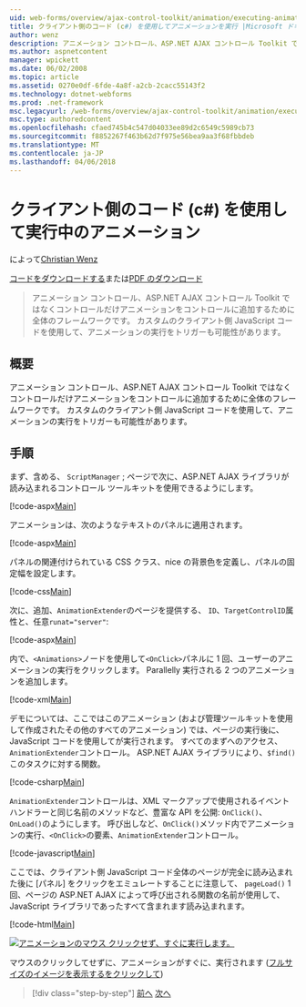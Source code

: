 ```yaml
---
uid: web-forms/overview/ajax-control-toolkit/animation/executing-animations-using-client-side-code-cs
title: クライアント側のコード (c#) を使用してアニメーションを実行 |Microsoft ドキュメント
author: wenz
description: アニメーション コントロール、ASP.NET AJAX コントロール Toolkit ではなくコントロールだけアニメーションをコントロールに追加するために全体のフレームワークです。 アニメーションの実行.
ms.author: aspnetcontent
manager: wpickett
ms.date: 06/02/2008
ms.topic: article
ms.assetid: 0270e0df-6fde-4a8f-a2cb-2cacc55143f2
ms.technology: dotnet-webforms
ms.prod: .net-framework
msc.legacyurl: /web-forms/overview/ajax-control-toolkit/animation/executing-animations-using-client-side-code-cs
msc.type: authoredcontent
ms.openlocfilehash: cfaed745b4c547d04033ee89d2c6549c5989cb73
ms.sourcegitcommit: f8852267f463b62d7f975e56bea9aa3f68fbbdeb
ms.translationtype: MT
ms.contentlocale: ja-JP
ms.lasthandoff: 04/06/2018
---
```

<a name="executing-animations-using-client-side-code-c"></a>クライアント側のコード (c#) を使用して実行中のアニメーション
====================
によって[Christian Wenz](https://github.com/wenz)

[コードをダウンロードする](http://download.microsoft.com/download/f/9/a/f9a26acd-8df4-4484-8a18-199e4598f411/Animation10.cs.zip)または[PDF のダウンロード](http://download.microsoft.com/download/6/7/1/6718d452-ff89-4d3f-a90e-c74ec2d636a3/animation10CS.pdf)

> アニメーション コントロール、ASP.NET AJAX コントロール Toolkit ではなくコントロールだけアニメーションをコントロールに追加するために全体のフレームワークです。 カスタムのクライアント側 JavaScript コードを使用して、アニメーションの実行をトリガーも可能性があります。


## <a name="overview"></a>概要

アニメーション コントロール、ASP.NET AJAX コントロール Toolkit ではなくコントロールだけアニメーションをコントロールに追加するために全体のフレームワークです。 カスタムのクライアント側 JavaScript コードを使用して、アニメーションの実行をトリガーも可能性があります。

## <a name="steps"></a>手順

まず、含める、 `ScriptManager` ; ページで次に、ASP.NET AJAX ライブラリが読み込まれるコントロール ツールキットを使用できるようにします。

[!code-aspx[Main](executing-animations-using-client-side-code-cs/samples/sample1.aspx)]

アニメーションは、次のようなテキストのパネルに適用されます。

[!code-aspx[Main](executing-animations-using-client-side-code-cs/samples/sample2.aspx)]

パネルの関連付けられている CSS クラス、nice の背景色を定義し、パネルの固定幅を設定します。

[!code-css[Main](executing-animations-using-client-side-code-cs/samples/sample3.css)]

次に、追加、`AnimationExtender`のページを提供する、 `ID`、`TargetControlID`属性と、任意`runat="server"`:

[!code-aspx[Main](executing-animations-using-client-side-code-cs/samples/sample4.aspx)]

内で、`<Animations>`ノードを使用して`<OnClick>`パネルに 1 回、ユーザーのアニメーションの実行をクリックします。 Parallelly 実行される 2 つのアニメーションを追加します。

[!code-xml[Main](executing-animations-using-client-side-code-cs/samples/sample5.xml)]

デモについては、ここではこのアニメーション (および管理ツールキットを使用して作成されたその他のすべてのアニメーション) では、ページの実行後に、JavaScript コードを使用してが実行されます。 すべてのまずへのアクセス、`AnimationExtender`コントロール。 ASP.NET AJAX ライブラリにより、`$find()`このタスクに対する関数。

[!code-csharp[Main](executing-animations-using-client-side-code-cs/samples/sample6.cs)]

`AnimationExtender`コントロールは、XML マークアップで使用されるイベント ハンドラーと同じ名前のメソッドなど、豊富な API を公開: `OnClick()`、`OnLoad()`のようにします。 呼び出しなど、`OnClick()`メソッド内でアニメーションの実行、`<OnClick>`の要素、`AnimationExtender`コントロール。

[!code-javascript[Main](executing-animations-using-client-side-code-cs/samples/sample7.js)]

ここでは、クライアント側 JavaScript コード全体のページが完全に読み込まれた後に [パネル] をクリックをエミュレートすることに注意して、 `pageLoad()` 1 回、ページの ASP.NET AJAX によって呼び出される関数の名前が使用して、JavaScript ライブラリであったすべて含まれます読み込まれます。

[!code-html[Main](executing-animations-using-client-side-code-cs/samples/sample8.html)]


[![アニメーションのマウス クリックせず、すぐに実行します。](executing-animations-using-client-side-code-cs/_static/image2.png)](executing-animations-using-client-side-code-cs/_static/image1.png)

マウスのクリックしてせずに、アニメーションがすぐに、実行されます ([フルサイズのイメージを表示するをクリックして](executing-animations-using-client-side-code-cs/_static/image3.png))

> [!div class="step-by-step"]
> [前へ](modifying-animations-from-the-server-side-cs.md)
> [次へ](changing-an-animation-using-client-side-code-cs.md)
